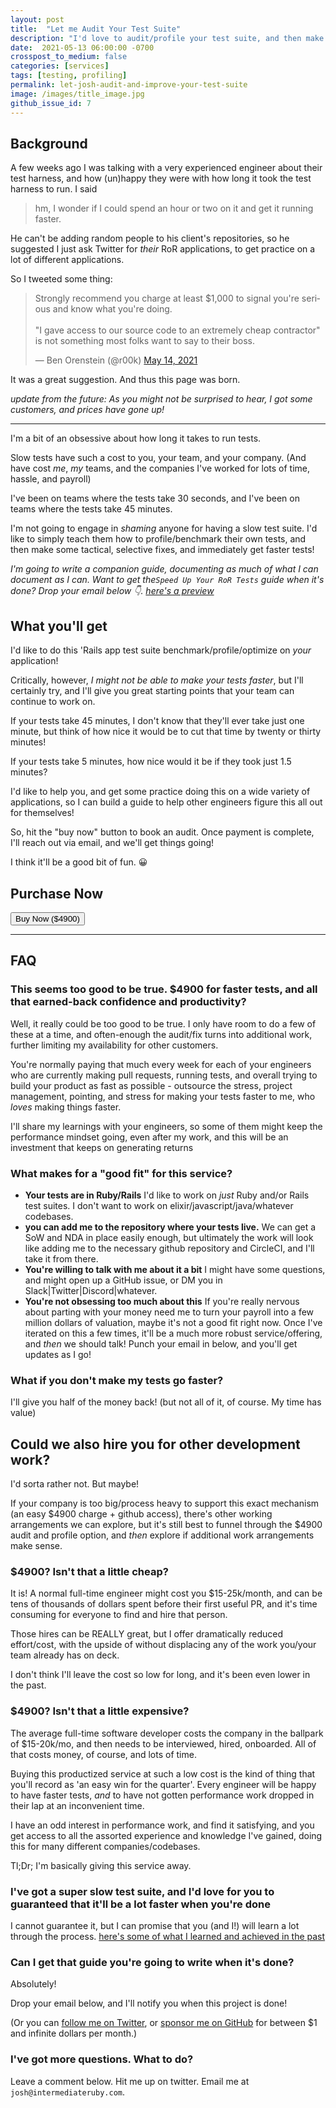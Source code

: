```yaml
---
layout: post
title:  "Let me Audit Your Test Suite"
description: "I'd love to audit/profile your test suite, and then make it faster!"
date:  2021-05-13 06:00:00 -0700
crosspost_to_medium: false
categories: [services]
tags: [testing, profiling]
permalink: let-josh-audit-and-improve-your-test-suite
image: /images/title_image.jpg
github_issue_id: 7
---
```



## Background

A few weeks ago I was talking with a very experienced engineer about their test harness, and how (un)happy they were with how long it took the test harness to run. I said 

> hm, I wonder if I could spend an hour or two on it and get it running faster. 

He can't be adding random people to his client's repositories, so he suggested I just ask Twitter for _their_ RoR applications, to get practice on a lot of different applications. 

So I tweeted some thing: 

<blockquote class="twitter-tweet"><p lang="en" dir="ltr">Strongly recommend you charge at least $1,000 to signal you&#39;re serious and know what you&#39;re doing. <br><br>&quot;I gave access to our source code to an extremely cheap contractor&quot; is not something most folks want to say to their boss.</p>&mdash; Ben Orenstein (@r00k) <a href="https://twitter.com/r00k/status/1393124330461143042?ref_src=twsrc%5Etfw">May 14, 2021</a></blockquote> <script async src="https://platform.twitter.com/widgets.js" charset="utf-8"></script> 

It was a great suggestion. And thus this page was born.

_update from the future: As you might not be surprised to hear, I got some customers, and prices have gone up!_

---------------------

I'm a bit of an obsessive about how long it takes to run tests.

Slow tests have such a cost to you, your team, and your company. (And have cost _me_, _my_ teams, and the companies I've worked for lots of time, hassle, and payroll)

I've been on teams where the tests take 30 seconds, and I've been on teams where the tests take 45 minutes.

I'm not going to engage in _shaming_ anyone for having a slow test suite. I'd like to simply teach them how to profile/benchmark their own tests, and then make some tactical, selective fixes, and immediately get faster tests!

_I'm going to write a companion guide, documenting as much of what I can document as I can. Want to get the`Speed Up Your RoR Tests` guide when it's done? Drop your email below 👇. [here's a preview](https://www.intermediateruby.com/how-to-audit-and-improve-your-ruby-rails-test-suite)_

<script async data-uid="518bab5f60" src="https://josh-thompson.ck.page/518bab5f60/index.js"></script>

## What you'll get

I'd like to do this 'Rails app test suite benchmark/profile/optimize on _your_ application! 

Critically, however, _I might not be able to make your tests faster_, but I'll certainly try, and I'll give you great starting points that your team can continue to work on. 

If your tests take 45 minutes, I don't know that they'll ever take just one minute, but think of how nice it would be to cut that time by twenty or thirty minutes!

If your tests take 5 minutes, how nice would it be if they took just 1.5 minutes?

I'd like to help you, and get some practice doing this on a wide variety of applications, so I can build a guide to help other engineers figure this all out for themselves!

So, hit the "buy now" button to book an audit. Once payment is complete, I'll reach out via email, and we'll get things going!

I think it'll be a good bit of fun. 😀

## Purchase Now

<!-- Load Stripe.js on your website. -->
<script src="https://js.stripe.com/v3"></script>

<div class="stripe_button_container">
<!-- Create a button that your customers click to complete their purchase. Customize the styling to suit your branding. -->
  <button class="stripe_button"
    id="checkout-button-sku_JTcq1iheI2La2N"
    role="link"
    type="button">
    Buy Now ($4900)
  </button>
</div>
<div id="error-message"></div>

<script>
(function() {
  var stripe = Stripe('pk_live_sPYviTcMAWXUxiZKnVtA1zW300d6I1ltcW');

  var checkoutButton = document.getElementById('checkout-button-sku_JTcq1iheI2La2N');
  checkoutButton.addEventListener('click', function () {
    /*
     * When the customer clicks on the button, redirect
     * them to Checkout.
     */
    stripe.redirectToCheckout({
      lineItems: [{price: 'sku_JTcq1iheI2La2N', quantity: 1}],
      mode: 'payment',
      /*
       * Do not rely on the redirect to the successUrl for fulfilling
       * purchases, customers may not always reach the success_url after
       * a successful payment.
       * Instead use one of the strategies described in
       * https://stripe.com/docs/payments/checkout/fulfill-orders
       */
      successUrl: window.location.protocol + '//intermediateruby.com/success',
      cancelUrl: window.location.protocol + '//intermediateruby.com/canceled',
    })
    .then(function (result) {
      if (result.error) {
        /*
         * If `redirectToCheckout` fails due to a browser or network
         * error, display the localized error message to your customer.
         */
        var displayError = document.getElementById('error-message');
        displayError.textContent = result.error.message;
      }
    });
  });
})();
</script>


--------------------

## FAQ

### This seems too good to be true. $4900 for faster tests, and all that earned-back confidence and productivity?

Well, it really could be too good to be true. I only have room to do a few of these at a time, and often-enough the audit/fix turns into additional work, further limiting my availability for other customers.

You're normally paying that much every week for each of your engineers who are currently making pull requests, running tests, and overall trying to build your product as fast as possible - outsource the stress, project management, pointing, and stress for making your tests faster to me, who _loves_ making things faster.

I'll share my learnings with your engineers, so some of them might keep the performance mindset going, even after my work, and this will be an investment that keeps on generating returns



### What makes for a "good fit" for this service?

- **Your tests are in Ruby/Rails** I'd like to work on _just_ Ruby and/or Rails test suites. I don't want to work on elixir/javascript/java/whatever codebases.
- **you can add me to the repository where your tests live.** We can get a SoW and NDA in place easily enough, but ultimately the work will look like adding me to the necessary github repository and CircleCI, and I'll take it from there. 
- **You're willing to talk with me about it a bit** I might have some questions, and might open up a GitHub issue, or DM you in Slack|Twitter|Discord|whatever. 
- **You're not obsessing too much about this** If you're really nervous about parting with your money need me to turn your payroll into a few million dollars of valuation, maybe it's not a good fit right now. Once I've iterated on this a few times, it'll be a much more robust service/offering, and _then_ we should talk! Punch your email in below, and you'll get updates as I go!

<script async data-uid="518bab5f60" src="https://josh-thompson.ck.page/518bab5f60/index.js"></script>


### What if you don't make my tests go faster?

I'll give you half of the money back! (but not all of it, of course. My time has value)


## Could we also hire you for other development work?

I'd sorta rather not. But maybe! 

If your company is too big/process heavy to support this exact mechanism (an easy $4900 charge + github access), there's other working arrangements we can explore, but it's still best to funnel through the $4900 audit and profile option, and *then* explore if additional work arrangements make sense.

### $4900? Isn't that a little cheap? 

It is! A normal full-time engineer might cost you $15-25k/month, and can be tens of thousands of dollars spent before their first useful PR, and it's time consuming for everyone to find and hire that person. 

Those hires can be REALLY great, but I offer dramatically reduced effort/cost, with the upside of  without displacing any of the work you/your team already has on deck. 

I don't think I'll leave the cost so low for long, and it's been even lower in the past. 

### $4900? Isn't that a little expensive?

The average full-time software developer costs the company in the ballpark of $15-20k/mo, and then needs to be interviewed, hired, onboarded. All of that costs money, of course, and lots of time.

Buying this productized service at such a low cost is the kind of thing that you'll record as 'an easy win for the quarter'. Every engineer will be happy to have faster tests, _and_ to have not gotten performance work dropped in their lap at an inconvenient time. 

I have an odd interest in performance work, and find it satisfying, and you get access to all the assorted experience and knowledge I've gained, doing this for many different companies/codebases.

Tl;Dr; I'm basically giving this service away.

### I've got a super slow test suite, and I'd love for you to guaranteed that it'll be a lot faster when you're done

I cannot guarantee it, but I can promise that you (and I!) will learn a lot through the process. [here's some of what I learned and achieved in the past](https://www.intermediateruby.com/how-to-audit-and-improve-your-ruby-rails-test-suite)

### Can I get that guide you're going to write when it's done?

Absolutely!

Drop your email below, and I'll notify you when this project is done!

<script async data-uid="518bab5f60" src="https://josh-thompson.ck.page/518bab5f60/index.js"></script>

(Or you can [follow me on Twitter](https://twitter.com/josh_works), or [sponsor me on GitHub](https://github.com/sponsors/josh-works) for between $1 and infinite dollars per month.)

### I've got more questions. What to do?

Leave a comment below. Hit me up on twitter. Email me at `josh@intermediateruby.com`.

